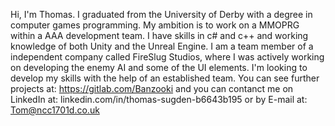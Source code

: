 <!---
Banzooki/Banzooki is a ✨ special ✨ repository because its `README.md` (this file) appears on your GitHub profile.
You can click the Preview link to take a look at your changes.
--->
Hi, I'm Thomas. I graduated from the University of Derby with a degree in computer games programming. My ambition is to work on a MMOPRG within a AAA development team. I have skills in c# and c++ and working knowledge of both Unity and the Unreal Engine. I am a team member of a independent company called FireSlug Studios, where I was actively working on developing the enemy AI and some of the UI elements. I'm looking to develop my skills with the help of an established team.
You can see further projects at: https://gitlab.com/Banzooki and you can contanct me on LinkedIn at: linkedin.com/in/thomas-sugden-b6643b195 or by E-mail at: Tom@ncc1701d.co.uk
